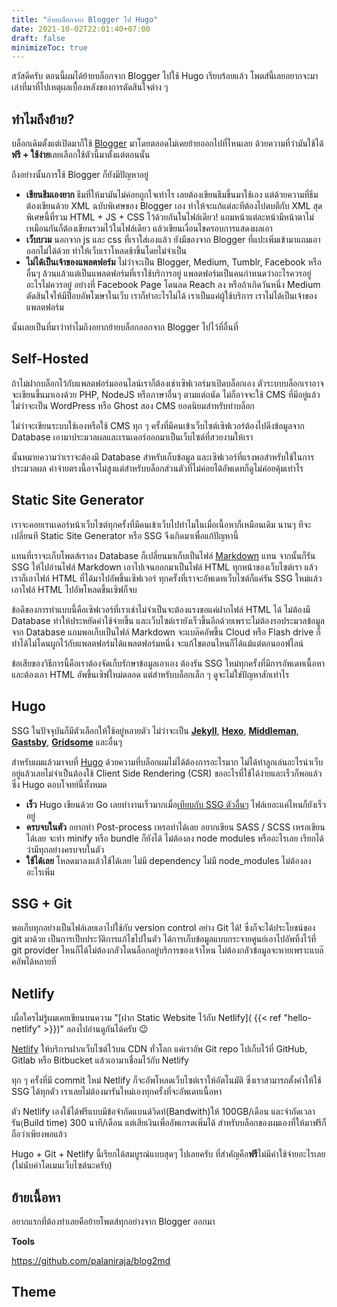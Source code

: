 ```yaml
---
title: "ย้ายบล็อกจาก Blogger ไป Hugo"
date: 2021-10-02T22:01:40+07:00
draft: false
minimizeToc: true
---
```


สวัสดีครับ ตอนนี้ผมได้ย้ายบล็อกจาก Blogger ไปใช้ Hugo เรียบร้อยแล้ว โพตส์นี้เลยอยากจะมาเล่าที่มาที่ไปเหตุผลเบื้องหลังของการตัดสินใจต่าง ๆ

## ทำไมถึงย้าย?

บล็อกเดิมตั้งแต่เปิดมาก็ใช้ [Blogger](https://www.blogger.com) มาโดยตลอดไม่เคยย้ายออกไปที่ไหนเลย ด้วยความที่ว่ามันใช้ได้**ฟรี + ใช้ง่าย**เลยเลือกใช้ตัวนี้มาตั้งแต่ตอนนั้น

ถึงอย่างนั้นการใช้ Blogger ก็ยังมีปัญหาอยู่

- **เขียนธีมเองยาก** ธีมที่ให้มามันไม่ค่อยถูกใจเท่าไร เลยต้องเขียนธีมขึ้นมาใช้เอง แต่ด้วยความที่ธีมต้องเขียนด้วย XML ฉบับพิเศษของ Blogger เอง ทำให้จะแก้แต่ละทีต้องไปตบตีกับ XML สุดพิเศษนี้ที่รวม HTML + JS + CSS ไว้ด้วยกันในไฟล์เดียว! แถมหน้าแต่ละหน้ามีหน้าตาไม่เหมือนกันก็ต้องเขียนรวมไว้ในไฟล์เดียว แล้วเขียนเงื่อนไขครอบการแสดงผลเอา
- **เว็บบวม** นอกจาก js และ css ที่เราใส่เองแล้ว ยังมีของจาก Blogger ที่แปะเพิ่มเข้ามาแถมเอาออกไม่ได้ด้วย ทำให้เว็บเราโหลดช้าขึ้นโดยไม่จำเป็น
- **ไม่ได้เป็นเจ้าของแพลตฟอร์ม** ไม่ว่าจะเป็น Blogger, Medium, Tumblr, Facebook หรือ อื่นๆ ล้วนแล้วแต่เป็นแพลตฟอร์มที่เราใช้บริการอยู่ แพลตฟอร์มเป็นคนกำหนดว่าอะไรควรอยู่อะไรไม่ควรอยู่ อย่างที่ Facebook Page โดนลด Reach ลง หรือถ้าเกิดวันหนึ่ง Medium ตัดสินใจให้มีป็อบอัพโฆษาในเว็บ เราก็ทำอะไรไม่ได้ เราเป็นแค่ผู้ใช้บริการ เราไม่ได้เป็นเจ้าของแพลตฟอร์ม

นั้นเลยเป็นที่มาว่าทำไมถึงอยากย้ายบล็อกออกจาก Blogger ไปไว้ที่อื่นที่

## Self-Hosted

ถ้าไม่ฝากบล็อกไว้กับแพลตฟอร์มออนไลน์เราก็ต้องเช่าเซิฟเวอร์มาเปิดบล็อกเอง ตัวระบบบล็อกเราอาจจะเขียนขึ้นมาเองด้วย PHP, NodeJS หรือภาษาอื่นๆ ตามแต่ถนัด ไม่ก็อาจจะใช้ CMS ที่มีอยู่แล้วไม่ว่าจะเป็น WordPress หรือ Ghost สอง CMS ยอดนิยมสำหรับทำบล็อก

ไม่ว่าจะเขียนระบบใช้เองหรือใช้ CMS ทุก ๆ ครั้งที่มีคนเข้าเว็บไซต์เซิฟเวอร์ต้องไปดึงข้อมูลจาก Database เอามาประมวลผลและเรนเดอร์ออกมาเป็นเว็บไซต์ที่สวยงามให้เรา

นั้นหมายความว่าเราจะต้องมี Database สำหรับเก็บข้อมูล และเซิฟเวอร์ที่แรงพอสำหรับใช้ในการประมวลผล ค่าจ่ายตรงนี้อาจไม่สูงแต่สำหรับบล็อกส่วนตัวที่ไม่ค่อยได้อัพเดทก็ดูไม่ค่อยคุ้มเท่าไร

## Static Site Generator

เราจะคอยเรนเดอร์หน้าเว็บไซต์ทุกครั้งที่มีคนเข้าเว็บไปทำไมในเมื่อเนื้อหาก็เหมือนเดิม นานๆ ทีจะเปลี่ยนที Static Site Generator หรือ SSG จึงเกิดมาเพื่อแก้ปัญหานี้

แทนที่เราจะเก็บโพตส์เราลง Database ก็เปลี่ยนมาเก็บเป็นไฟล์ [Markdown](https://en.wikipedia.org/wiki/Markdown) แทน จากนั้นก็รัน SSG ให้ไปอ่านไฟล์ Markdown เอาไปเจนออกมาเป็นไฟล์ HTML ทุกหน้าของเว็บไซต์เรา แล้วเราก็เอาไฟล์ HTML ที่ได้มาไปอัพขึ้นเซิฟเวอร์ ทุกครั้งที่เราจะอัพเดทเว็บไซต์ก็แค่รัน SSG ใหม่แล้วเอาไฟล์ HTML ไปอัพโหลดขึ้นเซิฟก็จบ

ข้อดีของการทำแบบนี้คือเซิฟเวอร์ที่เราเช่าไม่จำเป็นจะต้องแรงขอแค่ฝากไฟล์ HTML ได้ ไม่ต้องมี Database ทำให้ประหยัดค่าใช้จ่ายขึ้น และเว็บไซต์เรายังเร็วขึ้นอีกด้วยเพราะไม่ต้องรอประมวลข้อมูลจาก Database แถมพอเก็บเป็นไฟล์ Markdown จะแบล๊คอัพขึ้น Cloud หรือ Flash drive ก็ทำได้ไม่โดนผูกไว้กับแพลตฟอร์มได้แพลตฟอร์มหนึ่ง จะแก้ไขตอนไหนก็ได้แม้แต่ตอนออฟไลน์

ข้อเสียของวิธีการนี้คือเราต้องจัดเก็บรักษาข้อมูลเอาเอง ต้องรัน SSG ใหม่ทุกครั้งที่มีการอัพเดทเนื้อหา และต้องเอา HTML อัพขึ้นเซิฟใหม่ตลอด แต่สำหรับบล็อกเล็ก ๆ ดูจะไม่ใช่ปัญหาสักเท่าไร

## Hugo

SSG ในปัจจุบันก็มีตัวเลือกให้ใช้อยู่หลายตัว ไม่ว่าจะเป็น [**Jekyll**](https://jekyllrb.com/), [**Hexo**](https://hexo.io/), [**Middleman**](https://middlemanapp.com/), [**Gastsby**](https://www.gatsbyjs.com/), [**Gridsome**](https://gridsome.org/) และอื่นๆ

สำหรับผมแล้วมาจบที่ [Hugo](https://gohugo.io/) ด้วยความที่บล็อกผมไม่ได้ต้องการอะไรมาก ไม่ได้ทำลูกเล่นอะไรน่าเว็บอยู่แล้วเลยไม่จำเป็นต้องใช้ Client Side Rendering (CSR) ขออะไรที่ใช้ได้ง่ายและเร็วก็พอแล้ว ซึ่ง Hugo ตอบโจทย์นี้ทั้งหมด

- **เร็ว** Hugo เขียนด้วย Go เลยทำงานเร็วมากเมื่อ[เทียบกับ SSG ตัวอื่นๆ](https://css-tricks.com/comparing-static-site-generator-build-times/) ไฟล์เยอะแค่ไหนก็ยังเร็วอยู่
- **ครบจบในตัว** อยากทำ Post-process เหรอทำได้เลย อยากเขียน SASS / SCSS เหรอเขียนได้เลย จะทำ minify หรือ bundle ก็ยังได้ ไม่ต้องลง node modules หรืออะไรเลย เรียกได้ว่ามีทุกอย่างครบจบในตัว
- **ใช้ได้เลย** โหลดมาลงแล้วใช้ได้เลย ไม่มี dependency ไม่มี node_modules ไม่ต้องลงอะไรเพิ่ม

## SSG + Git

พอเก็บทุกอย่างเป็นไฟล์เลยเอาไปใช้กับ version control อย่าง Git ได้! ซึ่งก็จะได้ประโยชน์ของ git มาด้วย เป็นการเป็บประวัติการแก้ไขไปในตัว ได้การเก็บข้อมูลแบบกระจายศูนย์เอาไปอัพทิ้งไว้ที่ git provider ไหนก็ได้ไม่ต้องกลัวโดนล็อกอยู่บริการของเจ้าไหน ไม่ต้องกลัวข้อมูลจะหายเพราะแบล๊คอัพได้หลายที่

## Netlify

เผื่อใครไม่รู้ผมเคยเขียนบนความ "[ฝาก Static Website ไว้กับ Netlify]( {{< ref "hello-netlify" >}})" ลองไปอ่านดูกันได้ครับ 😉

[Netlify](https://www.netlify.com) ให้บริการฝากเว็บไซต์ไว้บน CDN ทั่วโลก แค่เราอัพ Git repo ไปเก็บไว้ที่ GitHub, Gitlab หรือ Bitbucket แล้วเอามาเชื่อมไว้กับ Netlify

ทุก ๆ ครั้งที่มี commit ใหม่ Netlify ก็จะอัพโหลดเว็บไซต์เราให้อัตโนมัติ ซึ่งเราสามารถตั้งค่าให้ใช้ SSG ได้ทุกตัว เราเลยไม่ต้องมารันใหม่เองทุกครั้งที่จะอัพเดทเนื้อหา

ตัว Netlify เองใช้ได้ฟรีแบบมีข้อจำกัดแบนด์วิดท์(Bandwith)ให้ 100GB/เดือน และจำกัดเวลารัน(ฺBuild time) 300 นาที/เดือน แต่เสียเงินเพื่ออัพเกรดเพิ่มได้ สำหรับบล็อกของผมเองที่ให้มาฟรีก็ถือว่าเพียงพอแล้ว

Hugo + Git + Netlify นี้เรียกได้สมบูรณ์แบบสุดๆ ไปเลยครับ ที่สำคัญคือ**ฟรี**ไม่มีค่าใช้จ่ายอะไรเลย (ไม่นับค่าโดเมนเว็บไซต์นะครับ)

## ย้ายเนื้อหา

อยากแรกที่ต้องทำเลยคือย้ายโพตส์ทุกอย่างจาก Blogger ออกมา

**Tools**

https://github.com/palaniraja/blog2md

## Theme
